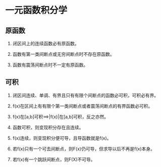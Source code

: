 # 一元函数积分学

## 原函数

1. 闭区间上的连续函数必有原函数。

2. 函数有第一类间断点或无穷间断点时不存在原函数。

3. 函数有震荡间断点时不一定有原函数。


## 可积

1. 闭区间连续、单调、有界且只有有限个间断点的函数必可积，可积必有界。

2. f(x)在区间上有有限个第一类间断点或者震荡间断点的有界函数必可积。

3. f(x)在[a,b]可积==>|f(x)|在[a,b]可积，反之亦然。

4. 函数可积，则变现积分存在且连续。

5. f(x)连续，则变现积分便可导，且导函数就是f(x)。

6. 若f(x)只有一个可去间断点，则F(x)仍可导，但求导以后不再是f(x)本身。

7. 若f(x)有一个跳跃间断点，则F(X)不可导。
